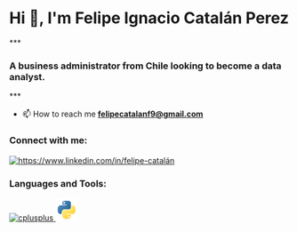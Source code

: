 <h1 align="left">Hi 👋, I'm Felipe Ignacio Catalán Perez</h1>
***<h3 align="left">A business administrator from Chile looking to become a data analyst.</h3>***

- 📫 How to reach me **felipecatalanf9@gmail.com**

<h3 align="left">Connect with me:</h3>
<p align="left">
<a href="https://www.linkedin.com/in/felipe-catalán" target="blank"><img align="center" src="https://raw.githubusercontent.com/rahuldkjain/github-profile-readme-generator/master/src/images/icons/Social/linked-in-alt.svg" alt="https://www.linkedin.com/in/felipe-catalán" height="30" width="40" /></a>
</p>

<h3 align="left">Languages and Tools:</h3>
<p align="left"> <a href="https://www.rstudio.com/" target="_blank" rel="noreferrer"> <img src="https://www.rstudio.com/assets/img/logo.svg" alt="cplusplus" width="40" height="40"/> </a> <a href="https://www.python.org" target="_blank" rel="noreferrer"> <img src="https://raw.githubusercontent.com/devicons/devicon/master/icons/python/python-original.svg" alt="python" width="40" height="40"/> </a> </p>


